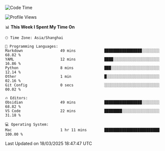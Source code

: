 <!--START_SECTION:waka-->
![Code Time](http://img.shields.io/badge/Code%20Time-545%20hrs%207%20mins-blue)

![Profile Views](http://img.shields.io/badge/Profile%20Views-0-blue)

📊 **This Week I Spent My Time On** 

```text
🕑︎ Time Zone: Asia/Shanghai

💬 Programming Languages: 
Markdown                 49 mins             █████████████████░░░░░░░░   68.82 % 
YAML                     12 mins             ████░░░░░░░░░░░░░░░░░░░░░   16.86 % 
Python                   8 mins              ███░░░░░░░░░░░░░░░░░░░░░░   12.14 % 
Other                    1 min               █░░░░░░░░░░░░░░░░░░░░░░░░   02.16 % 
Git Config               0 secs              ░░░░░░░░░░░░░░░░░░░░░░░░░   00.02 % 

🔥 Editors: 
Obsidian                 49 mins             █████████████████░░░░░░░░   68.82 % 
VS Code                  22 mins             ████████░░░░░░░░░░░░░░░░░   31.18 % 

💻 Operating System: 
Mac                      1 hr 11 mins        █████████████████████████   100.00 % 
```


 Last Updated on 18/03/2025 18:47:47 UTC
<!--END_SECTION:waka-->
